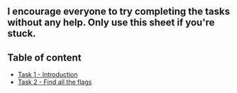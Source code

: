 ## I encourage everyone to try completing the tasks without any help. Only use this sheet if you're stuck.

## Table of content
- [Task 1 - Introduction ](#task-1---Introduction)
- [Task 2 - Find all the flags](#task-2---Find-all-the-flags)

